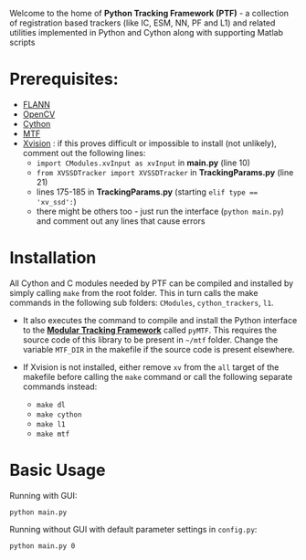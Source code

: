 Welcome to the home of **Python Tracking Framework (PTF)** - a collection of registration based trackers (like IC, ESM, NN, PF and L1) and related utilities implemented in Python and Cython along with supporting Matlab scripts

Prerequisites:
==============

* [FLANN](http://www.cs.ubc.ca/research/flann/)
* [OpenCV](http://opencv.org/)
* [Cython](http://cython.org/)
* [MTF](http://webdocs.cs.ualberta.ca/~vis/mtf/)
* [Xvision](https://bitbucket.org/abhineet123/xvision2) :
if this proves difficult or impossible to install (not unlikely), comment out the following lines:
	* `import CModules.xvInput as xvInput` in **main.py** (line 10)
	* `from XVSSDTracker import XVSSDTracker` in **TrackingParams.py** (line 21)
	* lines 175-185 in **TrackingParams.py** (starting `elif type == 'xv_ssd':`)
	* there might be others too - just run the interface (`python main.py`) and comment out any lines that cause errors
		
Installation
============

All Cython and C modules needed by PTF can be compiled and installed by simply calling `make` from the root folder. This in turn calls the make commands in the following sub folders: `CModules`, `cython_trackers`, `l1`. 

* It also executes the command to compile and install the Python interface to the [**Modular Tracking Framework**](http://webdocs.cs.ualberta.ca/~vis/mtf/) called `pyMTF`. This requires the source code of this library to be present in `~/mtf` folder.  Change the variable `MTF_DIR` in the makefile if the source code is present elsewhere.  
* If Xvision is not installed, either remove `xv` from the `all` target of the makefile before calling the `make` command or call the following separate commands instead:

    * `make dl`
    * `make cython`
    * `make l1`
    * `make mtf`


Basic Usage
===========

Running with GUI:
```
python main.py
```
Running without GUI with default parameter settings in `config.py`:
```
python main.py 0
```
